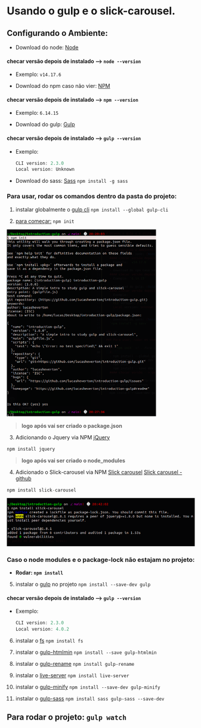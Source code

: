 # Usando o gulp e o slick-carousel. 

## Configurando o Ambiente:
  - Download do node: [Node](https://nodejs.org/en/download/)
  #### checar versão depois de instalado --> `node --version`
  - Exemplo: `v14.17.6`

  - Download do npm caso não vier: [NPM](https://docs.npmjs.com/downloading-and-installing-node-js-and-npm)
  #### checar versão depois de instalado --> `npm --version`
  - Exemplo: `6.14.15`
    
  - Download do gulp: [Gulp](https://gulpjs.com/docs/en/getting-started/quick-start/)
  #### checar versão depois de instalado --> `gulp --version`
  - Exemplo:
    ```js 
    CLI version: 2.3.0
    Local version: Unknown
    ```

  - Download do sass: [Sass](https://sass-lang.com/install)
  `npm install -g sass`

### Para usar, rodar os comandos dentro da pasta do projeto:
  1. instalar globalmente o [gulp cli](https://gulpjs.com/docs/en/getting-started/quick-start/) 
  `npm install --global gulp-cli`

  <!-- Para criar o Package.json -->
  2. [para começar:](https://gulpjs.com/docs/en/getting-started/quick-start/) `npm init`
  <img width="400px" height="500px" src="assets/dist/img/npm-init.png" />

  > **logo após vai ser criado o package.json**

  3. Adicionando o Jquery via NPM
  [jQuery](https://jquery.com/download/)
  ```js
  npm install jquery
  ```

  > **logo após vai ser criado o node_modules**

  4. Adicionado o Slick-carousel via NPM
  [Slick carousel](https://kenwheeler.github.io/slick/)
  [Slick carousel - github](https://github.com/kenwheeler/slick/)
  ```js
  npm install slick-carousel
  ```
  <img width="700px" height="auto" src="assets/dist/img/slick-carousel.png" />

  ### Caso o node modules e o package-lock não estajam no projeto:
  - **Rodar: `npm install`**

  5. instalar o [gulp](https://gulpjs.com/docs/en/getting-started/quick-start/) no projeto
  `npm install --save-dev gulp`
  #### checar versão depois de instalado --> `gulp --version`
  - Exemplo:
    ```js 
    CLI version: 2.3.0
    Local version: 4.0.2
    ```

  6. instalar o [fs](https://www.npmjs.com/package/fs)
  `npm install fs`
  
  7. instalar o [gulp-htmlmin](https://www.npmjs.com/package/gulp-htmlmin)
  `npm install --save gulp-htmlmin`
  
  8. instalar o [gulp-rename](https://www.npmjs.com/package/gulp-rename)
  `npm install gulp-rename`
  
  9. instalar o [live-server](https://www.npmjs.com/package/live-server)
  `npm install live-server`
  
  10. instalar o [gulp-minify](https://www.npmjs.com/package/gulp-minify)
  `npm install --save-dev gulp-minify`
  
  11. instalar o [gulp-sass](https://www.npmjs.com/package/gulp-sass)
  `npm install sass gulp-sass --save-dev`
 

  ## **Para rodar o projeto: `gulp watch`**
